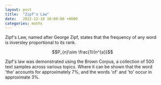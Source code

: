 ```yaml
---
layout: post
title:  "Zipf's Law"
date:   2022-12-10 10:00:00 +0000
categories: maths
---
```


Zipf's Law, named after George Zipf, states that the frequency of any word is inversley proportional to its rank.

$$P_{n}\sim \frac{1}{n^{a}}$$

Zipf's law was demonstrated using the <a h ref="http://korpus.uib.no/icame/manuals/BROWN/INDEX.HTM">Brown Corpus</a>, a collection of 500 text samples across various topics. Where it can be shown that the word 'the' accounts for approximately 7%, and the words 'of' and 'to' occur in approximate 3%.



